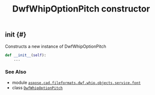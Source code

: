 ﻿---
title: DwfWhipOptionPitch constructor
second_title: Aspose.CAD for Python via .NET API References
description: 
type: docs
weight: 10
url: /python-net/aspose.cad.fileformats.dwf.whip.objects.service.font/dwfwhipoptionpitch/__init__/
is_root: false
---

## __init__ {#}

Constructs a new instance of DwfWhipOptionPitch



```python
def __init__(self):
    ...
```





### See Also
* module [`aspose.cad.fileformats.dwf.whip.objects.service.font`](../../)
* class [`DwfWhipOptionPitch`](/cad/python-net/aspose.cad.fileformats.dwf.whip.objects.service.font/dwfwhipoptionpitch)
